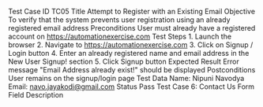 Test Case ID			TC05
Title				Attempt to Register with an Existing Email
Objective			To verify that the system prevents user registration 				using an already registered email address
Preconditions			User must already have a registered account on 					https://automationexercise.com
Test Steps			1. Launch the browser
2. Navigate to https://automationexercise.com
3. Click on Signup / Login button
4. Enter an already registered name and email address 	in the New User Signup! section
5. Click Signup button
Expected Result		Error message "Email Address already exist!" should be 				displayed
Postconditions		User remains on the signup/login page
Test Data			Name: Nipuni Navodya
Email: navo.jayakodi@gmail.com
Status				Pass
Test Case 6: Contact Us Form
Field				Description